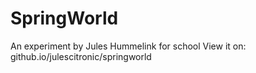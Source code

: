 # SpringWorld
An experiment by Jules Hummelink for school
View it on:
github.io/julescitronic/springworld
